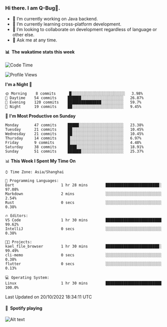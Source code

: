 ### Hi there. I am Q-Bug🐞.

- 🔭 I’m currently working on Java backend.
- 🌱 I’m currently learning cross-platform development.
- 👯 I’m looking to collaborate on development regardless of language or other else.
- 💬 Ask me at any time.

#### 📊 &nbsp;**The wakatime stats this week**  
<!--START_SECTION:waka-->
![Code Time](http://img.shields.io/badge/Code%20Time-42%20hrs%2043%20mins-blue)

![Profile Views](http://img.shields.io/badge/Profile%20Views-0-blue)

**I'm a Night 🦉** 

```text
🌞 Morning    8 commits      █░░░░░░░░░░░░░░░░░░░░░░░░   3.98% 
🌆 Daytime    54 commits     ██████░░░░░░░░░░░░░░░░░░░   26.87% 
🌃 Evening    120 commits    ███████████████░░░░░░░░░░   59.7% 
🌙 Night      19 commits     ██░░░░░░░░░░░░░░░░░░░░░░░   9.45%

```
📅 **I'm Most Productive on Sunday** 

```text
Monday       47 commits     █████░░░░░░░░░░░░░░░░░░░░   23.38% 
Tuesday      21 commits     ██░░░░░░░░░░░░░░░░░░░░░░░   10.45% 
Wednesday    21 commits     ██░░░░░░░░░░░░░░░░░░░░░░░   10.45% 
Thursday     14 commits     █░░░░░░░░░░░░░░░░░░░░░░░░   6.97% 
Friday       9 commits      █░░░░░░░░░░░░░░░░░░░░░░░░   4.48% 
Saturday     38 commits     ████░░░░░░░░░░░░░░░░░░░░░   18.91% 
Sunday       51 commits     ██████░░░░░░░░░░░░░░░░░░░   25.37%

```


📊 **This Week I Spent My Time On** 

```text
⌚︎ Time Zone: Asia/Shanghai

💬 Programming Languages: 
Dart                     1 hr 28 mins        ████████████████████████░   97.08% 
Markdown                 2 mins              ░░░░░░░░░░░░░░░░░░░░░░░░░   2.54% 
Rust                     0 secs              ░░░░░░░░░░░░░░░░░░░░░░░░░   0.38%

🔥 Editors: 
VS Code                  1 hr 30 mins        █████████████████████████   99.62% 
IntelliJ                 0 secs              ░░░░░░░░░░░░░░░░░░░░░░░░░   0.38%

🐱‍💻 Projects: 
kael_file_browser        1 hr 30 mins        ████████████████████████░   99.49% 
cli-memo                 0 secs              ░░░░░░░░░░░░░░░░░░░░░░░░░   0.38% 
flutter                  0 secs              ░░░░░░░░░░░░░░░░░░░░░░░░░   0.13%

💻 Operating System: 
Linux                    1 hr 30 mins        █████████████████████████   100.0%

```


 Last Updated on 20/10/2022 18:34:11 UTC
<!--END_SECTION:waka-->

#### 🎵 &nbsp;**Spotify playing**  
![Alt text](https://spotify-recently-played-readme.vercel.app/api?user=e5y1o4x7kdt9kf2blu4wvmb4s&unique={true|1|on|yes})
